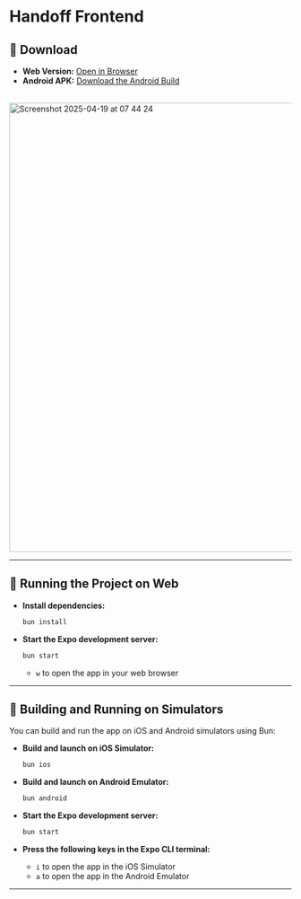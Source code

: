 # Handoff Frontend

## 📱 Download
- **Web Version:** [Open in Browser](https://handoff--44s03ziyuv.expo.app/)
- **Android APK:** [Download the Android Build](https://expo.dev/accounts/felipekrein/projects/frontend-take-home/builds/a7a58b72-e209-48c9-ac79-76785a921e97)
<br>

<img width="800" alt="Screenshot 2025-04-19 at 07 44 24" src="https://github.com/user-attachments/assets/645b097a-f8f4-42a0-949a-a1ce5b5b977a" />


---

## 🚀 Running the Project on Web

- **Install dependencies:**
    ```bash
    bun install
    ```
- **Start the Expo development server:**
    ```bash
    bun start
    ```
    - `w` to open the app in your web browser

---

## 📱 Building and Running on Simulators

You can build and run the app on iOS and Android simulators using Bun:

- **Build and launch on iOS Simulator:**
    ```bash
    bun ios
    ```
- **Build and launch on Android Emulator:**
    ```bash
    bun android
    ```

- **Start the Expo development server:**
    ```bash
    bun start
    ```
- **Press the following keys in the Expo CLI terminal:**
    - `i` to open the app in the iOS Simulator
    - `a` to open the app in the Android Emulator

---
